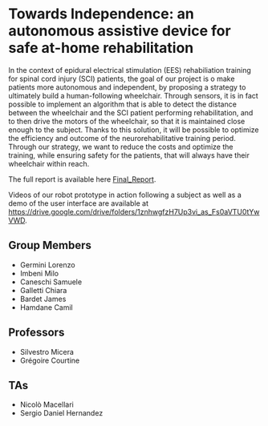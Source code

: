 # Towards Independence: an autonomous assistive device for safe at-home rehabilitation

In the context of epidural electrical stimulation (EES) rehabiliation training for spinal cord injury (SCI) patients, the goal of our project is o make patients more autonomous and independent, by proposing a strategy to ultimately build a human-following wheelchair. Through sensors, it is in fact possible to implement an algorithm that is able to detect the distance between the wheelchair and the SCI patient performing rehabilitation, and to then drive the motors of the wheelchair, so that it is maintained close enough to the subject. Thanks to this solution, it will be possible to optimize the efficiency and outcome of the neurorehabilitative training period. Through our strategy, we want to reduce the costs and optimize the training, while ensuring safety for the patients, that will always have their wheelchair within reach.

The full report is available here [Final_Report](Final_Report_SMN.pdf).

Videos of our robot prototype in action following a subject as well as a demo of the user interface are available at https://drive.google.com/drive/folders/1znhwgfzH7Up3vi_as_Fs0aVTU0tYwVWD.

## Group Members
- Germini Lorenzo
- Imbeni Milo
- Caneschi Samuele
- Galletti Chiara
- Bardet James
- Hamdane Camil

## Professors
- Silvestro Micera
- Grégoire Courtine

## TAs
- Nicolò Macellari
- Sergio Daniel Hernandez
